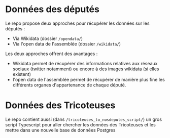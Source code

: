 # Données des députés

Le repo propose deux approches pour récupérer les données sur les députés :

- Via Wikidata (dossier `/opendata/`)
- Via l'open data de l'assemblée (dossier `/wikidata/`)

Les deux approches offrent des avantages :

- Wikidata permet de récupérer des informations relatives aux réseaux sociaux (twitter notamment) ou encore à des images wikidata (si elles existent)
- l'open data de l'assemblée permet de récupérer de manière plus fine les différents organes d'appartenance de chaque député.

# Données des Tricoteuses

Le repo contient aussi (dans `/tricoteuses_to_nosdeputes_script/`) un gros script Typescript pour aller chercher les données des Tricoteuses et les mettre dans une nouvelle base de données Postgres
